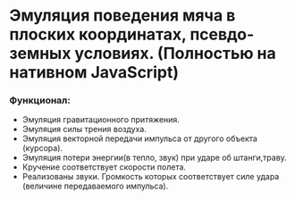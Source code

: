 # Эмуляция поведения мяча в плоских координатах,  псевдо-земных условиях. (Полностью на нативном JavaScript)
### Функционал: 
 - Эмуляция  гравитационного притяжения.
 - Эмуляция силы трения воздуха.
 - Эмуляция векторной передачи импульса от другого объекта (курсора).
 - Эмуляция потери энергии(в тепло, звук) при ударе об штанги,траву. 
 - Кручение соответствует скорости полета.
 - Реализованы звуки. Громкость которых соответствует силе удара (величине передаваемого импульса).
